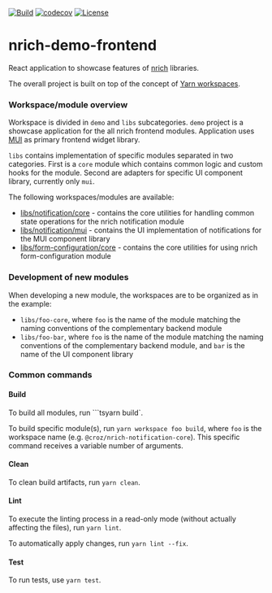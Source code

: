 [![Build](https://github.com/croz-ltd/nrich-demo-frontend/actions/workflows/build.yml/badge.svg)](https://github.com/croz-ltd/nrich-demo-frontend/actions/workflows/build.yml)
[![codecov](https://codecov.io/github/croz-ltd/nrich-demo-frontend/branch/master/graph/badge.svg?token=3GULYJWSXF)](https://codecov.io/github/croz-ltd/nrich-demo-frontend)
[![License](https://img.shields.io/github/license/croz-ltd/nrich?color=yellow&logo=apache)](https://github.com/croz-ltd/nrich/blob/master/LICENSE)

# nrich-demo-frontend

React application to showcase features of [nrich](https://github.com/croz-ltd/nrich) libraries.

The overall project is built on top of the concept of [Yarn workspaces](https://yarnpkg.com/features/workspaces).

### Workspace/module overview

Workspace is divided in `demo` and `libs` subcategories.
`demo` project is a showcase application for the all nrich frontend modules. Application uses [MUI](https://mui.com/) as primary
frontend widget library.

`libs` contains implementation of specific modules separated in two categories. First is a `core` module which contains common logic
and custom hooks for the module. Second are adapters for specific UI component library, currently only `mui`.

The following workspaces/modules are available:
* [libs/notification/core](libs/notification/core/README.md) - contains the core utilities for handling common state operations for the nrich notification module
* [libs/notification/mui](libs/notification/mui/README.md) - contains the UI implementation of notifications for the MUI component library
* [libs/form-configuration/core](libs/form-configuration/core/README.md) - contains the core utilities for using nrich form-configuration module

### Development of new modules

When developing a new module, the workspaces are to be organized as in the example:

* `libs/foo-core`, where `foo` is the name of the module matching the naming conventions of the complementary backend module
* `libs/foo-bar`, where `foo` is the name of the module matching the naming conventions of the complementary backend module, and `bar`
is the name of the UI component library

### Common commands

#### Build

To build all modules, run ```tsyarn build`.

To build specific module(s), run `yarn workspace foo build`, where `foo` is the workspace name (e.g. `@croz/nrich-notification-core`).
This specific command receives a variable number of arguments.

#### Clean

To clean build artifacts, run `yarn clean`.

#### Lint

To execute the linting process in a read-only mode (without actually affecting the files), run `yarn lint`.

To automatically apply changes, run `yarn lint --fix`.

#### Test

To run tests, use `yarn test`.


